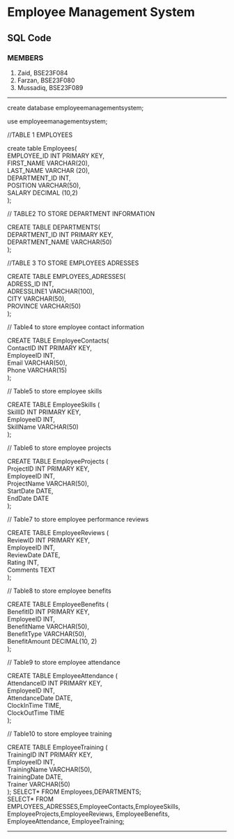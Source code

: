 # Employee Management System
## SQL Code
### MEMBERS
1) Zaid, BSE23F084
2) Farzan, BSE23F080
3) Mussadiq, BSE23F089

---
create database employeemanagementsystem;

use employeemanagementsystem;

//TABLE 1 EMPLOYEES

create table Employees(\
EMPLOYEE_ID INT PRIMARY KEY,\
FIRST_NAME VARCHAR(20),\
LAST_NAME VARCHAR (20),\
DEPARTMENT_ID INT,\
POSITION VARCHAR(50),\
SALARY DECIMAL (10,2)\
);

// TABLE2 TO STORE DEPARTMENT INFORMATION

CREATE TABLE DEPARTMENTS(\
DEPARTMENT_ID INT PRIMARY KEY,\
DEPARTMENT_NAME VARCHAR(50)\
);

//TABLE 3 TO STORE EMPLOYEES ADRESSES

CREATE TABLE EMPLOYEES_ADRESSES(\
ADRESS_ID INT,\
ADRESSLINE1 VARCHAR(100),\
CITY VARCHAR(50),\
PROVINCE VARCHAR(50)\
);

// Table4 to store employee contact information

CREATE TABLE EmployeeContacts(\
    ContactID INT PRIMARY KEY,\
    EmployeeID INT,\
    Email VARCHAR(50),\
    Phone VARCHAR(15)\
);

// Table5 to store employee skills

CREATE TABLE EmployeeSkills (\
    SkillID INT PRIMARY KEY,\
    EmployeeID INT,\
    SkillName VARCHAR(50)\
);

// Table6 to store employee projects

CREATE TABLE EmployeeProjects (\
    ProjectID INT PRIMARY KEY,\
    EmployeeID INT,\
    ProjectName VARCHAR(50),\
    StartDate DATE,\
    EndDate DATE\
);

// Table7 to store employee performance reviews

CREATE TABLE EmployeeReviews (\
    ReviewID INT PRIMARY KEY,\
    EmployeeID INT,\
    ReviewDate DATE,\
    Rating INT,\
    Comments TEXT\
);

// Table8 to store employee benefits

CREATE TABLE EmployeeBenefits (\
    BenefitID INT PRIMARY KEY,\
    EmployeeID INT,\
    BenefitName VARCHAR(50),\
    BenefitType VARCHAR(50),\
    BenefitAmount DECIMAL(10, 2)\
);

// Table9 to store employee attendance

CREATE TABLE EmployeeAttendance (\
    AttendanceID INT PRIMARY KEY,\
    EmployeeID INT,\
    AttendanceDate DATE,\
    ClockInTime TIME,\
    ClockOutTime TIME\
);

// Table10 to store employee training

CREATE TABLE EmployeeTraining (\
    TrainingID INT PRIMARY KEY,\
    EmployeeID INT,\
    TrainingName VARCHAR(50),\
    TrainingDate DATE,\
    Trainer VARCHAR(50)\
);
SELECT* FROM Employees,DEPARTMENTS;\
SELECT* FROM EMPLOYEES_ADRESSES,EmployeeContacts,EmployeeSkills,\
EmployeeProjects,EmployeeReviews, EmployeeBenefits, EmployeeAttendance, EmployeeTraining;

---
